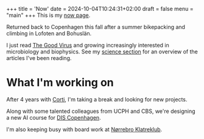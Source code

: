 +++
title = 'Now'
date = 2024-10-04T10:24:31+02:00
draft = false
menu = "main"
+++
This is my [now page](https://nownownow.com/about).

Returned back to Copenhagen this fall after a summer bikepacking and climbing in Lofoten and Bohuslän. 

I just read [The Good Virus](https://www.goodreads.com/book/show/62586006-the-good-virus) and growing increasingly interested in microbiology and biophysics. 
See my [science section](./science) for an overview of the articles I've been reading.

# What I'm working on
After 4 years with [Corti](https://corti.ai), I'm taking a break and looking for new projects.

Along with some talented colleagues from UCPH and CBS, we're designing a new AI course for [DIS Copenhagen](https://disabroad.org/).

I'm also keeping busy with board work at [Nørrebro Klatreklub](http://nkk.dk/).
